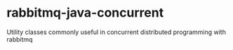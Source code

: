# rabbitmq-java-concurrent
Utility classes commonly useful in concurrent distributed programming with rabbitmq
